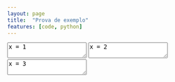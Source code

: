 ```yaml
---
layout: page
title:  "Prova de exemplo"
features: [code, python]
---
```


<textarea class="code lang-python">
x = 1
</textarea>

<textarea class="code lang-python">
x = 2
</textarea>

<textarea class="code lang-python">
x = 3
</textarea>

